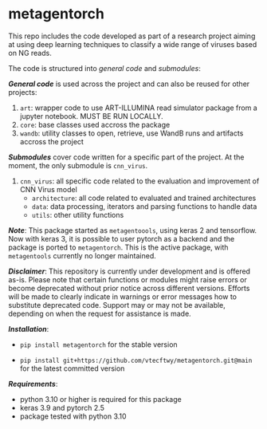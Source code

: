 # metagentorch


<!-- WARNING: THIS FILE WAS AUTOGENERATED! DO NOT EDIT! -->

This repo includes the code developed as part of a research project
aiming at using deep learning techniques to classify a wide range of
viruses based on NG reads.

The code is structured into *general code* and *submodules*:

***General code*** is used across the project and can also be reused for
other projects:

1.  `art`: wrapper code to use ART-ILLUMINA read simulator package from
    a jupyter notebook. MUST BE RUN LOCALLY.
2.  `core`: base classes used accross the package
3.  `wandb`: utility classes to open, retrieve, use WandB runs and
    artifacts accross the project

***Submodules*** cover code written for a specific part of the project.
At the moment, the only submodule is `cnn_virus`.

1.  `cnn_virus`: all specific code related to the evaluation and
    improvement of CNN Virus model
    - `architecture`: all code related to evaluated and trained
      architectures
    - `data`: data processing, iterators and parsing functions to handle
      data
    - `utils`: other utility functions

***Note***: This package started as `metagentoools`, using keras 2 and
tensorflow. Now with keras 3, it is possible to user pytorch as a
backend and the package is ported to `metagentorch`. This is the active
package, with `metagentools` currently no longer maintained.

***Disclaimer***: This repository is currently under development and is
offered as-is. Please note that certain functions or modules might raise
errors or become deprecated without prior notice across different
versions. Efforts will be made to clearly indicate in warnings or error
messages how to substitute deprecated code. Support may or may not be
available, depending on when the request for assistance is made.

***Installation***:

- `pip install metagentorch` for the stable version

- `pip install git+https://github.com/vtecftwy/metagentorch.git@main`
  for the latest committed version

***Requirements***:

- python 3.10 or higher is required for this package
- keras 3.9 and pytorch 2.5
- package tested with python 3.10
